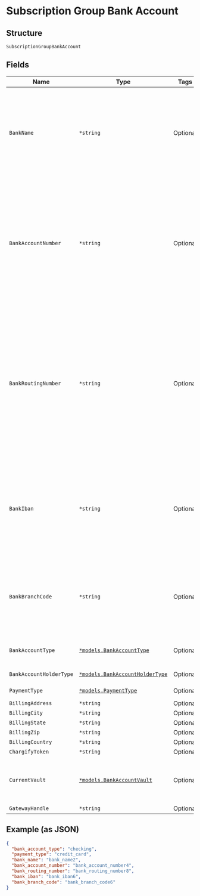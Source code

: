
# Subscription Group Bank Account

## Structure

`SubscriptionGroupBankAccount`

## Fields

| Name | Type | Tags | Description |
|  --- | --- | --- | --- |
| `BankName` | `*string` | Optional | (Required when creating a subscription with ACH or GoCardless) The name of the bank where the customer’s account resides |
| `BankAccountNumber` | `*string` | Optional | (Required when creating a subscription with ACH. Required when creating a subscription with GoCardless and bank_iban is blank) The customerʼs bank account number |
| `BankRoutingNumber` | `*string` | Optional | (Required when creating a subscription with ACH. Optional when creating a subscription with GoCardless). The routing number of the bank. It becomes bank_code while passing via GoCardless API |
| `BankIban` | `*string` | Optional | (Optional when creating a subscription with GoCardless). International Bank Account Number. Alternatively, local bank details can be provided |
| `BankBranchCode` | `*string` | Optional | (Optional when creating a subscription with GoCardless) Branch code. Alternatively, an IBAN can be provided |
| `BankAccountType` | [`*models.BankAccountType`](../../doc/models/bank-account-type.md) | Optional | Defaults to checking<br>**Default**: `"checking"` |
| `BankAccountHolderType` | [`*models.BankAccountHolderType`](../../doc/models/bank-account-holder-type.md) | Optional | Defaults to personal |
| `PaymentType` | [`*models.PaymentType`](../../doc/models/payment-type.md) | Optional | **Default**: `"credit_card"` |
| `BillingAddress` | `*string` | Optional | - |
| `BillingCity` | `*string` | Optional | - |
| `BillingState` | `*string` | Optional | - |
| `BillingZip` | `*string` | Optional | - |
| `BillingCountry` | `*string` | Optional | - |
| `ChargifyToken` | `*string` | Optional | - |
| `CurrentVault` | [`*models.BankAccountVault`](../../doc/models/bank-account-vault.md) | Optional | The vault that stores the payment profile with the provided vault_token. |
| `GatewayHandle` | `*string` | Optional | - |

## Example (as JSON)

```json
{
  "bank_account_type": "checking",
  "payment_type": "credit_card",
  "bank_name": "bank_name2",
  "bank_account_number": "bank_account_number4",
  "bank_routing_number": "bank_routing_number8",
  "bank_iban": "bank_iban6",
  "bank_branch_code": "bank_branch_code6"
}
```

